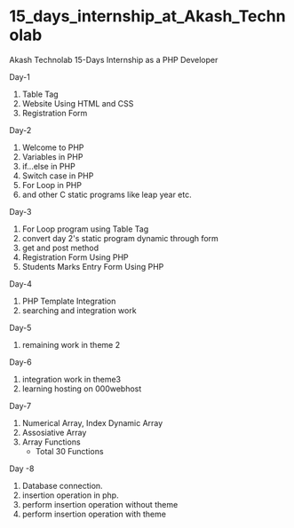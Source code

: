 # 15_days_internship_at_Akash_Technolab
Akash Technolab 15-Days Internship as a PHP Developer

Day-1

 1. Table Tag     
 2. Website Using HTML and CSS
 3. Registration Form


Day-2

 1. Welcome to PHP 
 2. Variables in PHP 
 3. if...else in PHP 
 4. Switch case in PHP 
 5. For Loop in PHP 
 6. and other C static programs like leap year etc. 

Day-3

 1. For Loop program using Table Tag 
 2. convert day 2's static program dynamic through form
 3. get and post method
 4. Registration Form Using PHP 
 5. Students Marks Entry Form Using PHP 
 
 
Day-4

 1. PHP Template Integration
 2. searching and integration work
 
Day-5

1. remaining work in theme 2

Day-6
1. integration work in theme3
2. learning hosting on 000webhost

Day-7

 1. Numerical Array, Index Dynamic Array
 2. Assosiative Array
 3. Array Functions
      - Total 30 Functions

Day -8 

 1. Database connection.
 2. insertion operation in php.
 3. perform insertion operation without theme
 4. perform insertion operation with theme
